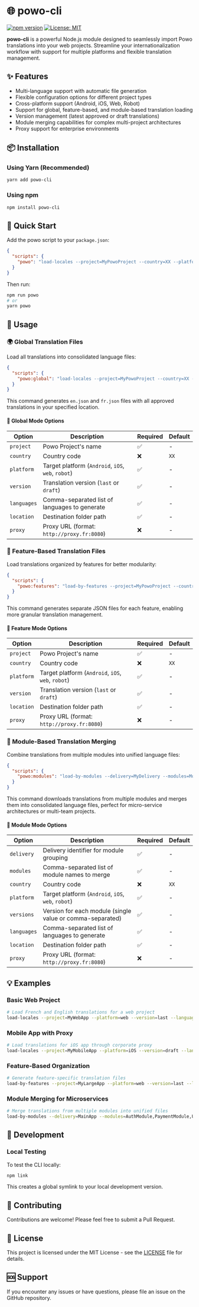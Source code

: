 # 🌐 powo-cli

[![npm version](https://badge.fury.io/js/powo-cli.svg)](https://badge.fury.io/js/powo-cli)
[![License: MIT](https://img.shields.io/badge/License-MIT-yellow.svg)](https://opensource.org/licenses/MIT)

**powo-cli** is a powerful Node.js module designed to seamlessly import Powo translations into your web projects. Streamline your internationalization workflow with support for multiple platforms and flexible translation management.

## ✨ Features

- Multi-language support with automatic file generation
- Flexible configuration options for different project types
- Cross-platform support (Android, iOS, Web, Robot)
- Support for global, feature-based, and module-based translation loading
- Version management (latest approved or draft translations)
- Module merging capabilities for complex multi-project architectures
- Proxy support for enterprise environments

## 📦 Installation

### Using Yarn (Recommended)

```bash
yarn add powo-cli
```

### Using npm

```bash
npm install powo-cli
```

## 🚀 Quick Start

Add the powo script to your `package.json`:

```json
{
  "scripts": {
    "powo": "load-locales --project=MyPowoProject --country=XX --platform=web --version=last --languages=fr,en --location=src/locales/"
  }
}
```

Then run:

```bash
npm run powo
# or
yarn powo
```

## 📖 Usage

### 🌍 Global Translation Files

Load all translations into consolidated language files:

```json
{
  "scripts": {
    "powo:global": "load-locales --project=MyPowoProject --country=XX --platform=web --version=last --languages=fr,en --location=src/locales/"
  }
}
```

This command generates `en.json` and `fr.json` files with all approved translations in your specified location.

#### 🔧 Global Mode Options

| Option      | Description                                        | Required | Default |
| ----------- | -------------------------------------------------- | -------- | ------- |
| `project`   | Powo Project's name                                | ✅       | -       |
| `country`   | Country code                                       | ❌       | `XX`    |
| `platform`  | Target platform (`Android`, `iOS`, `web`, `robot`) | ✅       | -       |
| `version`   | Translation version (`last` or `draft`)            | ✅       | -       |
| `languages` | Comma-separated list of languages to generate      | ✅       | -       |
| `location`  | Destination folder path                            | ✅       | -       |
| `proxy`     | Proxy URL (format: `http://proxy.fr:8080`)         | ❌       | -       |

### 🎯 Feature-Based Translation Files

Load translations organized by features for better modularity:

```json
{
  "scripts": {
    "powo:features": "load-by-features --project=MyPowoProject --country=XX --platform=web --version=last --location=src/locales/"
  }
}
```

This command generates separate JSON files for each feature, enabling more granular translation management.

#### 🔧 Feature Mode Options

| Option     | Description                                        | Required | Default |
| ---------- | -------------------------------------------------- | -------- | ------- |
| `project`  | Powo Project's name                                | ✅       | -       |
| `country`  | Country code                                       | ❌       | `XX`    |
| `platform` | Target platform (`Android`, `iOS`, `web`, `robot`) | ✅       | -       |
| `version`  | Translation version (`last` or `draft`)            | ✅       | -       |
| `location` | Destination folder path                            | ✅       | -       |
| `proxy`    | Proxy URL (format: `http://proxy.fr:8080`)         | ❌       | -       |

### 🧩 Module-Based Translation Merging

Combine translations from multiple modules into unified language files:

```json
{
  "scripts": {
    "powo:modules": "load-by-modules --delivery=MyDelivery --modules=ModuleA,ModuleB,ModuleC --platform=web --versions=last --languages=fr,en --location=src/locales/"
  }
}
```

This command downloads translations from multiple modules and merges them into consolidated language files, perfect for micro-service architectures or multi-team projects.

#### 🔧 Module Mode Options

| Option      | Description                                               | Required | Default |
| ----------- | --------------------------------------------------------- | -------- | ------- |
| `delivery`  | Delivery identifier for module grouping                   | ✅       | -       |
| `modules`   | Comma-separated list of module names to merge             | ✅       | -       |
| `country`   | Country code                                              | ❌       | `XX`    |
| `platform`  | Target platform (`Android`, `iOS`, `web`, `robot`)        | ✅       | -       |
| `versions`  | Version for each module (single value or comma-separated) | ✅       | -       |
| `languages` | Comma-separated list of languages to generate             | ✅       | -       |
| `location`  | Destination folder path                                   | ✅       | -       |
| `proxy`     | Proxy URL (format: `http://proxy.fr:8080`)                | ❌       | -       |

## 💡 Examples

### Basic Web Project

```bash
# Load French and English translations for a web project
load-locales --project=MyWebApp --platform=web --version=last --languages=fr,en --location=src/i18n/
```

### Mobile App with Proxy

```bash
# Load translations for iOS app through corporate proxy
load-locales --project=MyMobileApp --platform=iOS --version=draft --languages=en,es,de --location=assets/translations/ --proxy=http://corporate-proxy:8080
```

### Feature-Based Organization

```bash
# Generate feature-specific translation files
load-by-features --project=MyLargeApp --platform=web --version=last --location=src/locales/features/
```

### Module Merging for Microservices

```bash
# Merge translations from multiple modules into unified files
load-by-modules --delivery=MainApp --modules=AuthModule,PaymentModule,UserModule --platform=web --versions=last --languages=fr,en --location=src/i18n/
```

## 🔧 Development

### Local Testing

To test the CLI locally:

```bash
npm link
```

This creates a global symlink to your local development version.

## 🤝 Contributing

Contributions are welcome! Please feel free to submit a Pull Request.

## 📄 License

This project is licensed under the MIT License - see the [LICENSE](LICENSE) file for details.

## 🆘 Support

If you encounter any issues or have questions, please file an issue on the GitHub repository.
